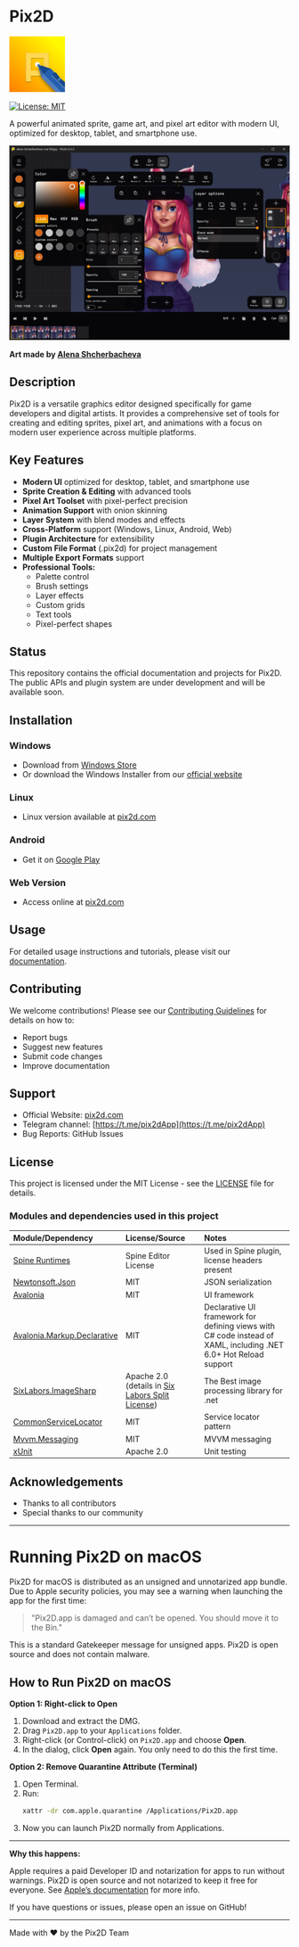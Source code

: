 # Pix2D

<img width="100px" alt="logo" src="./docs/assets/Logo.png"/>

[![License: MIT](https://img.shields.io/badge/License-MIT-yellow.svg)](./LICENSE)
<!-- TODO: Add build status, version, and other relevant badges -->

A powerful animated sprite, game art, and pixel art editor with modern UI, optimized for desktop, tablet, and smartphone use.

<img alt="logo" src="./docs/assets/screenshot1.jpg"/>

**Art made by [Alena Shcherbacheva](https://www.artstation.com/alys_h)**

## Description

Pix2D is a versatile graphics editor designed specifically for game developers and digital artists. It provides a comprehensive set of tools for creating and editing sprites, pixel art, and animations with a focus on modern user experience across multiple platforms.

## Key Features

- **Modern UI** optimized for desktop, tablet, and smartphone use
- **Sprite Creation & Editing** with advanced tools
- **Pixel Art Toolset** with pixel-perfect precision
- **Animation Support** with onion skinning
- **Layer System** with blend modes and effects
- **Cross-Platform** support (Windows, Linux, Android, Web)
- **Plugin Architecture** for extensibility
- **Custom File Format** (.pix2d) for project management
- **Multiple Export Formats** support
- **Professional Tools:**
  - Palette control
  - Brush settings
  - Layer effects
  - Custom grids
  - Text tools
  - Pixel-perfect shapes

## Status

This repository contains the official documentation and projects for Pix2D. The public APIs and plugin system are under development and will be available soon.

## Installation

### Windows
- Download from [Windows Store](https://pix2d.com)
- Or download the Windows Installer from our [official website](https://pix2d.com)

### Linux
- Linux version available at [pix2d.com](https://pix2d.com)

### Android
- Get it on [Google Play](https://pix2d.com)

### Web Version
- Access online at [pix2d.com](https://pix2d.com)

## Usage

For detailed usage instructions and tutorials, please visit our [documentation](./docs/).

## Contributing

We welcome contributions! Please see our [Contributing Guidelines](./CONTRIBUTING.md) for details on how to:
- Report bugs
- Suggest new features
- Submit code changes
- Improve documentation

## Support

<!-- TODO: Add support channels -->
- Official Website: [pix2d.com](https://pix2d.com)
- Telegram channel: [https://t.me/pix2dApp](https://t.me/pix2dApp)
- Bug Reports: GitHub Issues

## License

This project is licensed under the MIT License - see the [LICENSE](./LICENSE) file for details.

### Modules and dependencies used in this project

| Module/Dependency      | License/Source       | Notes                                        |
| :--------------------- | :------------------- | :------------------------------------------- |
| [Spine Runtimes](http://esotericsoftware.com/spine-runtimes) | Spine Editor License | Used in Spine plugin, license headers present |
| [Newtonsoft.Json](https://www.newtonsoft.com/json) | MIT                  | JSON serialization                           |
| [Avalonia](https://avaloniaui.net/) | MIT                  | UI framework                                 |
| [Avalonia.Markup.Declarative](https://github.com/AvaloniaUI/Avalonia.Markup.Declarative) | MIT                  | Declarative UI framework for defining views with C# code instead of XAML, including .NET 6.0+ Hot Reload support |
| [SixLabors.ImageSharp](https://github.com/SixLabors/ImageSharp) | Apache 2.0 (details in [Six Labors Split License](https://github.com/SixLabors/ImageSharp?tab=License-1-ov-file#readme)) | The Best image processing library for .net |
| [CommonServiceLocator](https://github.com/unitycontainer/commonservicelocator) | MIT                  | Service locator pattern                      |
| [Mvvm.Messaging](https://github.com/mvvmcross/MvvmCross) | MIT                  | MVVM messaging                               |
| [xUnit](https://xunit.net/) | Apache 2.0           | Unit testing                                 |

## Acknowledgements

<!-- TODO: Add acknowledgements -->
- Thanks to all contributors
- Special thanks to our community

---

# Running Pix2D on macOS

Pix2D for macOS is distributed as an unsigned and unnotarized app bundle. Due to Apple security policies, you may see a warning when launching the app for the first time:

> "Pix2D.app is damaged and can’t be opened. You should move it to the Bin."

This is a standard Gatekeeper message for unsigned apps. Pix2D is open source and does not contain malware.

## How to Run Pix2D on macOS

**Option 1: Right-click to Open**
1. Download and extract the DMG.
2. Drag `Pix2D.app` to your `Applications` folder.
3. Right-click (or Control-click) on `Pix2D.app` and choose **Open**.
4. In the dialog, click **Open** again. You only need to do this the first time.

**Option 2: Remove Quarantine Attribute (Terminal)**
1. Open Terminal.
2. Run:
   ```sh
   xattr -dr com.apple.quarantine /Applications/Pix2D.app
   ```
3. Now you can launch Pix2D normally from Applications.

---

**Why this happens:**

Apple requires a paid Developer ID and notarization for apps to run without warnings. Pix2D is open source and not notarized to keep it free for everyone. See [Apple’s documentation](https://support.apple.com/en-us/HT202491) for more info.

If you have questions or issues, please open an issue on GitHub!

---
Made with ❤️ by the Pix2D Team
